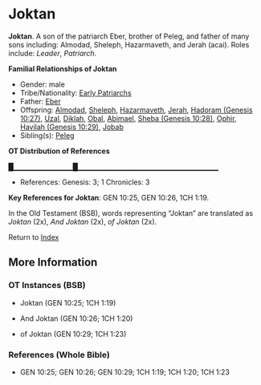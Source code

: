 # Joktan
**Joktan**. 
A son of the patriarch Eber, brother of Peleg, and father of many sons including: Almodad, Sheleph, Hazarmaveth, and Jerah (acai). 
Roles include: 
_Leader_, _Patriarch_. 




**Familial Relationships of Joktan**


* Gender: male
* Tribe/Nationality: [Early Patriarchs](../../../groups/md/acai/Earlypatriarchs.md)
* Father: [Eber](Eber.md)
* Offspring: [Almodad](Almodad.md), [Sheleph](Sheleph.md), [Hazarmaveth](Hazarmaveth.md), [Jerah](Jerah.md), [Hadoram (Genesis 10:27)](Hadoram.2.md), [Uzal](Uzal.md), [Diklah](Diklah.md), [Obal](Obal.md), [Abimael](Abimael.md), [Sheba (Genesis 10:28)](Sheba.2.md), [Ophir](Ophir.md), [Havilah (Genesis 10:29)](Havilah.2.md), [Jobab](Jobab.md)
* Sibling(s): [Peleg](Peleg.md)


**OT Distribution of References**

█▁▁▁▁▁▁▁▁▁▁▁█▁▁▁▁▁▁▁▁▁▁▁▁▁▁▁▁▁▁▁▁▁▁▁▁▁▁
* References: Genesis: 3; 1 Chronicles: 3



**Key References for Joktan**: 
GEN 10:25, GEN 10:26, 1CH 1:19. 


In the Old Testament (BSB), words representing “Joktan” are translated as 
*Joktan* (2x), *And Joktan* (2x), *of Joktan* (2x). 




Return to [Index](00-Index.md)

## More Information

### OT Instances (BSB)

* Joktan (GEN 10:25; 1CH 1:19)

* And Joktan (GEN 10:26; 1CH 1:20)

* of Joktan (GEN 10:29; 1CH 1:23)



### References (Whole Bible)

* GEN 10:25; GEN 10:26; GEN 10:29; 1CH 1:19; 1CH 1:20; 1CH 1:23




